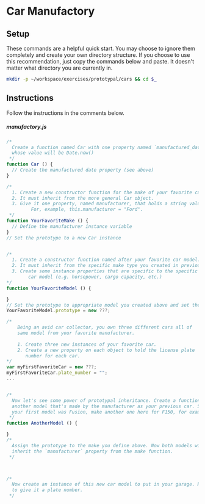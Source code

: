 # Car Manufactory

## Setup

These commands are a helpful quick start. You may choose to ignore them completely and create your own directory structure. If you choose to use this recommendation, just copy the commands below and paste. It doesn't matter what directory you are currently in.

```bash
mkdir -p ~/workspace/exercises/prototypal/cars && cd $_
```

## Instructions

Follow the instructions in the comments below.

##### manufactory.js

```js
/*
  Create a function named Car with one property named `manufactured_date`
  whose value will be Date.now()
 */
function Car () {
  // Create the manufactured date property (see above)
}

/*
  1. Create a new constructor function for the make of your favorite car.
  2. It must inherit from the more general Car object.
  3. Give it one property, named manufacturer, that holds a string value. 
         For, example, this.manufacturer = "Ford".
 */
function YourFavoriteMake () {
  // Define the manufacturer instance variable
}
// Set the prototype to a new Car instance


/*
  1. Create a constructor function named after your favorite car model.
  2. It must inherit from the specific make type you created in previous step.
  3. Create some instance properties that are specific to the specific
        car model (e.g. horsepower, cargo capacity, etc.)
*/
function YourFavoriteModel () {

}
// Set the prototype to appropriate model you created above and set the model name argument
YourFavoriteModel.prototype = new ???;

/*
    Being an avid car collector, you own three different cars all of
    same model from your favorite manufacturer.
    
    1. Create three new instances of your favorite car.
    2. Create a new property on each object to hold the license plate
       number for each car.
*/
var myFirstFavoriteCar = new ???;
myFirstFavoriteCar.plate_number = "";
...


/*
  Now let's see some power of prototypal inheritance. Create a function for
  another model that's made by the manufacturer as your previous car. So if
  your first model was Fusion, make another one here for F150, for example.
 */
function AnotherModel () {

}
/*
  Assign the prototype to the make you define above. Now both models will
  inherit the `manufacturer` property from the make function.
 */



/*
  Now create an instance of this new car model to put in your garage. Remember
  to give it a plate number.
 */
```

